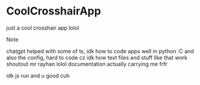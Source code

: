 # CoolCrosshairApp
just a cool crosshair app lolol
> [!NOTE]
> chatgpt helped with some of ts, idk how to code apps well in python :C
> and also the config, hard to code cz idk how text files and stuff like that work
> shoutout mr rayhan lolol
> documentation actually carrying me frfr

idk js run and u good cuh
